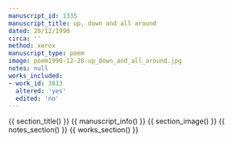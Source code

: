 ```yaml
---
manuscript_id: 1335
manuscript_title: up, down and all around
dated: 20/12/1990
circa: ''
method: xerox
manuscript_type: poem
image: poem1990-12-20-up_down_and_all_around.jpg
notes: null
works_included:
- work_id: 3813
  altered: 'yes'
  edited: 'no'
---
```


{{ section_title() }}
{{ manuscript_info() }}
{{ section_image() }}
{{ notes_section() }}
{{ works_section() }}
